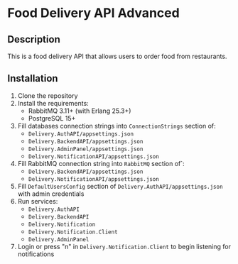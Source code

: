 # Food Delivery API Advanced
## Description
This is a food delivery API that allows users to order food from restaurants.
## Installation
1. Clone the repository
2. Install the requirements:
   - RabbitMQ 3.11+ (with Erlang 25.3+) 
   - PostgreSQL 15+
3. Fill databases connection strings into `ConnectionStrings` section of:
   - `Delivery.AuthAPI/appsettings.json`
   - `Delivery.BackendAPI/appsettings.json`
   - `Delivery.AdminPanel/appsettings.json`
   - `Delivery.NotificationAPI/appsettings.json`
4. Fill RabbitMQ connection string into `RabbitMQ` section of`:
   - `Delivery.BackendAPI/appsettings.json`
   - `Delivery.NotificationAPI/appsettings.json`
5. Fill `DefaultUsersConfig` section of `Delivery.AuthAPI/appsettings.json` with admin credentials
6. Run services:
   -  `Delivery.AuthAPI`
   -  `Delivery.BackendAPI`
   -  `Delivery.Notification`
   -  `Delivery.Notification.Client`
   -  `Delivery.AdminPanel`
7. Login or press "n" in `Delivery.Notification.Client` to begin listening for notifications
